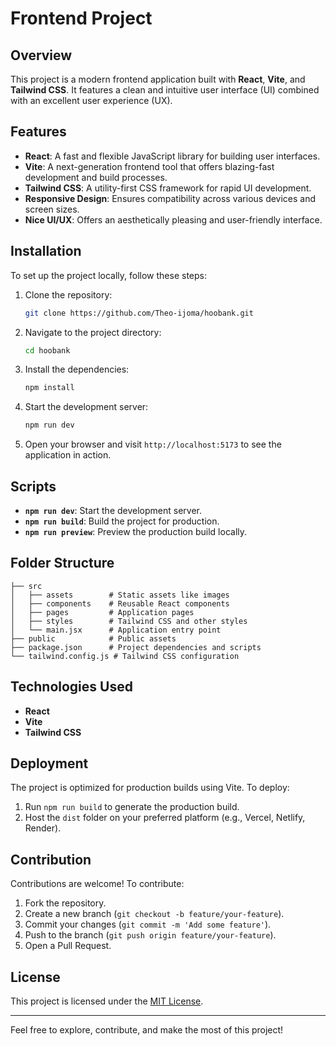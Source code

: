 # Frontend Project

## Overview
This project is a modern frontend application built with **React**, **Vite**, and **Tailwind CSS**. It features a clean and intuitive user interface (UI) combined with an excellent user experience (UX).

## Features
- **React**: A fast and flexible JavaScript library for building user interfaces.
- **Vite**: A next-generation frontend tool that offers blazing-fast development and build processes.
- **Tailwind CSS**: A utility-first CSS framework for rapid UI development.
- **Responsive Design**: Ensures compatibility across various devices and screen sizes.
- **Nice UI/UX**: Offers an aesthetically pleasing and user-friendly interface.

## Installation
To set up the project locally, follow these steps:

1. Clone the repository:
   ```bash
   git clone https://github.com/Theo-ijoma/hoobank.git
   ```

2. Navigate to the project directory:
   ```bash
   cd hoobank
   ```

3. Install the dependencies:
   ```bash
   npm install
   ```

4. Start the development server:
   ```bash
   npm run dev
   ```

5. Open your browser and visit `http://localhost:5173` to see the application in action.

## Scripts
- **`npm run dev`**: Start the development server.
- **`npm run build`**: Build the project for production.
- **`npm run preview`**: Preview the production build locally.

## Folder Structure
```
├── src
│   ├── assets        # Static assets like images
│   ├── components    # Reusable React components
│   ├── pages         # Application pages
│   ├── styles        # Tailwind CSS and other styles
│   └── main.jsx      # Application entry point
├── public            # Public assets
├── package.json      # Project dependencies and scripts
└── tailwind.config.js # Tailwind CSS configuration
```

## Technologies Used
- **React**
- **Vite**
- **Tailwind CSS**

## Deployment
The project is optimized for production builds using Vite. To deploy:
1. Run `npm run build` to generate the production build.
2. Host the `dist` folder on your preferred platform (e.g., Vercel, Netlify, Render).

## Contribution
Contributions are welcome! To contribute:
1. Fork the repository.
2. Create a new branch (`git checkout -b feature/your-feature`).
3. Commit your changes (`git commit -m 'Add some feature'`).
4. Push to the branch (`git push origin feature/your-feature`).
5. Open a Pull Request.

## License
This project is licensed under the [MIT License](LICENSE).

---

Feel free to explore, contribute, and make the most of this project!

